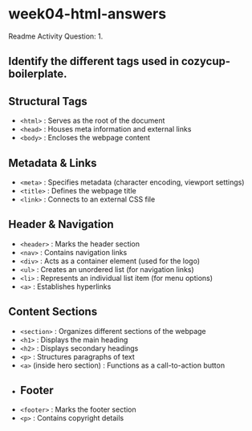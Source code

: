 # week04-html-answers
Readme Activity
Question: 1. 
## Identify the different tags used in cozycup-boilerplate.
## Structural Tags
- `<html>` : Serves as the root of the document
- `<head>` : Houses meta information and external links
- `<body>` : Encloses the webpage content
## Metadata & Links
- `<meta>` : Specifies metadata (character encoding, viewport settings)
- `<title>` : Defines the webpage title
- `<link>` : Connects to an external CSS file
## Header & Navigation
- `<header>` : Marks the header section
- `<nav>` : Contains navigation links
- `<div>` : Acts as a container element (used for the logo)
- `<ul>` : Creates an unordered list (for navigation links)
- `<li>` : Represents an individual list item (for menu options)
- `<a>` : Establishes hyperlinks
## Content Sections
- `<section>` : Organizes different sections of the webpage
- `<h1>` : Displays the main heading
- `<h2>` : Displays secondary headings
- `<p>` : Structures paragraphs of text
- `<a>` (inside hero section) : Functions as a call-to-action button
- ## Footer
- `<footer>` : Marks the footer section
- `<p>` : Contains copyright details
